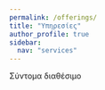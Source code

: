 ```yaml
---
permalink: /offerings/
title: "Υπηρεσίες"
author_profile: true
sidebar:
  nav: "services"
---
```


Σύντομα διαθέσιμο